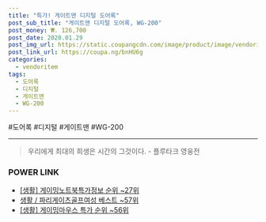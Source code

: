 ```yaml
--- 
title: "특가! 게이트맨 디지털 도어록" 
post_sub_title: "게이트맨 디지털 도어록, WG-200" 
post_money: ₩. 126,700 
post_date: 2020.01.29 
post_img_url: https://static.coupangcdn.com/image/product/image/vendoritem/2019/02/01/3187079459/7ec74c6f-6589-4403-a69c-9fc43f7e8f23.jpg 
post_link_url: https://coupa.ng/bnHU6g 
categories: 
  - vendoritem 
tags: 
  - 도어록 
  - 디지털 
  - 게이트맨 
  - WG-200 
--- 
```

  #도어록 #디지털 #게이트맨 #WG-200 
<hr> 

> 우리에게 최대의 희생은 시간의 그것이다. - 플루타크 영웅전 


### POWER LINK

* <a href="https://blog.naver.com/sakai111/221774604714" target="_blank"> [생활] 게이밍노트북특가정보 순위 ~27위</a>
* <a href="https://blog.naver.com/santokki14/221776222171" target="_blank">생활 / 파리게이츠골프여성 베스트 ~57위</a>
* <a href="https://blog.naver.com/sakai111/221785337277" target="_blank"> [생활] 게이밍마우스 특가 순위 ~56위</a>
